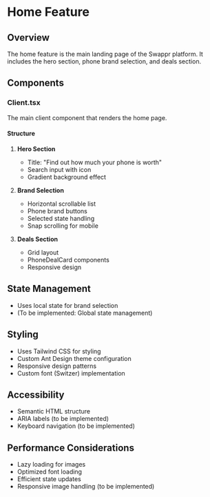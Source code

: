 # Home Feature

## Overview

The home feature is the main landing page of the Swappr platform. It includes the hero section, phone brand selection, and deals section.

## Components

### Client.tsx

The main client component that renders the home page.

#### Structure

1. **Hero Section**

   - Title: "Find out how much your phone is worth"
   - Search input with icon
   - Gradient background effect

2. **Brand Selection**

   - Horizontal scrollable list
   - Phone brand buttons
   - Selected state handling
   - Snap scrolling for mobile

3. **Deals Section**
   - Grid layout
   - PhoneDealCard components
   - Responsive design

## State Management

- Uses local state for brand selection
- (To be implemented: Global state management)

## Styling

- Uses Tailwind CSS for styling
- Custom Ant Design theme configuration
- Responsive design patterns
- Custom font (Switzer) implementation

## Accessibility

- Semantic HTML structure
- ARIA labels (to be implemented)
- Keyboard navigation (to be implemented)

## Performance Considerations

- Lazy loading for images
- Optimized font loading
- Efficient state updates
- Responsive image handling (to be implemented)

